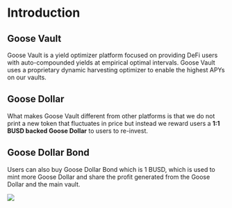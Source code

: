 # Introduction

## Goose Vault <a id="goose-vault"></a>

Goose Vault is a yield optimizer platform focused on providing DeFi users with auto-compounded yields at empirical optimal intervals. Goose Vault uses a proprietary dynamic harvesting optimizer to enable the highest APYs on our vaults.

## Goose Dollar <a id="goose-dollar"></a>

What makes Goose Vault different from other platforms is that we do not print a new token that fluctuates in price but instead we reward users a **1:1 BUSD backed Goose Dollar** to users to re-invest.

## Goose Dollar Bond <a id="goose-dollar-bond"></a>

Users can also buy Goose Dollar Bond which is 1 BUSD, which is used to mint more Goose Dollar and share the profit generated from the Goose Dollar and the main vault.  


![](https://gblobscdn.gitbook.com/assets%2F-MT5Nug3dG0o_JI3n0I1%2F-MX0D-xlT_uTuw41YTE9%2F-MX0I6ifg_pE1e62JaVf%2Fimage.png?alt=media&token=e64fd6a0-f16b-4cf4-9261-43d70493be09)

